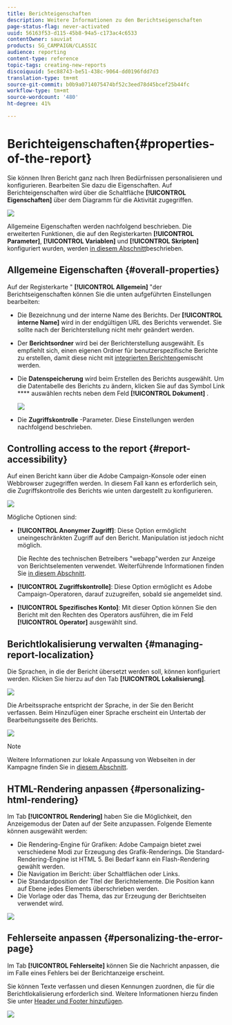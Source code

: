 ```yaml
---
title: Berichteigenschaften
description: Weitere Informationen zu den Berichtseigenschaften
page-status-flag: never-activated
uuid: 56163f53-d115-45b8-94a5-c173ac4c6533
contentOwner: sauviat
products: SG_CAMPAIGN/CLASSIC
audience: reporting
content-type: reference
topic-tags: creating-new-reports
discoiquuid: 5ec88743-be51-438c-9064-dd0196fdd7d3
translation-type: tm+mt
source-git-commit: b0b9a0714075474bf52c3eed78d45bcef25b44fc
workflow-type: tm+mt
source-wordcount: '480'
ht-degree: 41%

---
```



# Berichteigenschaften{#properties-of-the-report}

Sie können Ihren Bericht ganz nach Ihren Bedürfnissen personalisieren und konfigurieren. Bearbeiten Sie dazu die Eigenschaften. Auf Berichteigenschaften wird über die Schaltfläche **[!UICONTROL Eigenschaften]** über dem Diagramm für die Aktivität zugegriffen.

![](assets/s_ncs_advuser_report_properties_01.png)

Allgemeine Eigenschaften werden nachfolgend beschrieben. Die erweiterten Funktionen, die auf den Registerkarten **[!UICONTROL Parameter]**, **[!UICONTROL Variablen]** und **[!UICONTROL Skripten]** konfiguriert wurden, werden [in diesem Abschnitt](../../reporting/using/advanced-functionalities.md)beschrieben.

## Allgemeine Eigenschaften {#overall-properties}

Auf der Registerkarte &quot; **[!UICONTROL Allgemein]** &quot;der Berichtseigenschaften können Sie die unten aufgeführten Einstellungen bearbeiten:

* Die Bezeichnung und der interne Name des Berichts. Der **[!UICONTROL interne Name]** wird in der endgültigen URL des Berichts verwendet. Sie sollte nach der Berichterstellung nicht mehr geändert werden.

* Der **Berichtsordner** wird bei der Berichterstellung ausgewählt. Es empfiehlt sich, einen eigenen Ordner für benutzerspezifische Berichte zu erstellen, damit diese nicht mit [integrierten Berichten](../../reporting/using/about-campaign-built-in-reports.md)gemischt werden.

* Die **Datenspeicherung** wird beim Erstellen des Berichts ausgewählt. Um die Datentabelle des Berichts zu ändern, klicken Sie auf das Symbol Link **** auswählen rechts neben dem Feld **[!UICONTROL Dokument]** .

   ![](assets/s_ncs_advuser_report_properties_02.png)

* Die **Zugriffskontrolle** -Parameter. Diese Einstellungen werden nachfolgend beschrieben.

## Controlling access to the report {#report-accessibility}

Auf einen Bericht kann über die Adobe Campaign-Konsole oder einen Webbrowser zugegriffen werden. In diesem Fall kann es erforderlich sein, die Zugriffskontrolle des Berichts wie unten dargestellt zu konfigurieren.

![](assets/s_ncs_advuser_report_properties_02b.png)

Mögliche Optionen sind:

* **[!UICONTROL Anonymer Zugriff]**: Diese Option ermöglicht uneingeschränkten Zugriff auf den Bericht. Manipulation ist jedoch nicht möglich.

   Die Rechte des technischen Betreibers &quot;webapp&quot;werden zur Anzeige von Berichtselementen verwendet. Weiterführende Informationen finden Sie [in diesem Abschnitt](../../platform/using/access-management.md#default-operators).

* **[!UICONTROL Zugriffskontrolle]**: Diese Option ermöglicht es Adobe Campaign-Operatoren, darauf zuzugreifen, sobald sie angemeldet sind.
* **[!UICONTROL Spezifisches Konto]**: Mit dieser Option können Sie den Bericht mit den Rechten des Operators ausführen, die im Feld **[!UICONTROL Operator]** ausgewählt sind.

## Berichtlokalisierung verwalten {#managing-report-localization}

Die Sprachen, in die der Bericht übersetzt werden soll, können konfiguriert werden. Klicken Sie hierzu auf den Tab **[!UICONTROL Lokalisierung]**.

![](assets/s_ncs_advuser_report_properties_06.png)

Die Arbeitssprache entspricht der Sprache, in der Sie den Bericht verfassen. Beim Hinzufügen einer Sprache erscheint ein Untertab der Bearbeitungsseite des Berichts.

![](assets/s_ncs_advuser_report_properties_05a.png)

>[!NOTE]
>
>Weitere Informationen zur lokale Anpassung von Webseiten in der Kampagne finden Sie in [diesem Abschnitt](../../web/using/translating-a-web-form.md).

## HTML-Rendering anpassen {#personalizing-html-rendering}

Im Tab **[!UICONTROL Rendering]** haben Sie die Möglichkeit, den Anzeigemodus der Daten auf der Seite anzupassen. Folgende Elemente können ausgewählt werden:

* Die Rendering-Engine für Grafiken: Adobe Campaign bietet zwei verschiedene Modi zur Erzeugung des Grafik-Renderings. Die Standard-Rendering-Engine ist HTML 5. Bei Bedarf kann ein Flash-Rendering gewählt werden.
* Die Navigation im Bericht: über Schaltflächen oder Links.
* Die Standardposition der Titel der Berichtelemente. Die Position kann auf Ebene jedes Elements überschrieben werden.
* Die Vorlage oder das Thema, das zur Erzeugung der Berichtseiten verwendet wird.

![](assets/s_ncs_advuser_report_properties_08.png)

## Fehlerseite anpassen {#personalizing-the-error-page}

Im Tab **[!UICONTROL Fehlerseite]** können Sie die Nachricht anpassen, die im Falle eines Fehlers bei der Berichtanzeige erscheint.

Sie können Texte verfassen und diesen Kennungen zuordnen, die für die Berichtlokalisierung erforderlich sind. Weitere Informationen hierzu finden Sie unter [Header und Footer hinzufügen](../../reporting/using/element-layout.md#adding-a-header-and-a-footer).

![](assets/s_ncs_advuser_report_properties_11.png)
